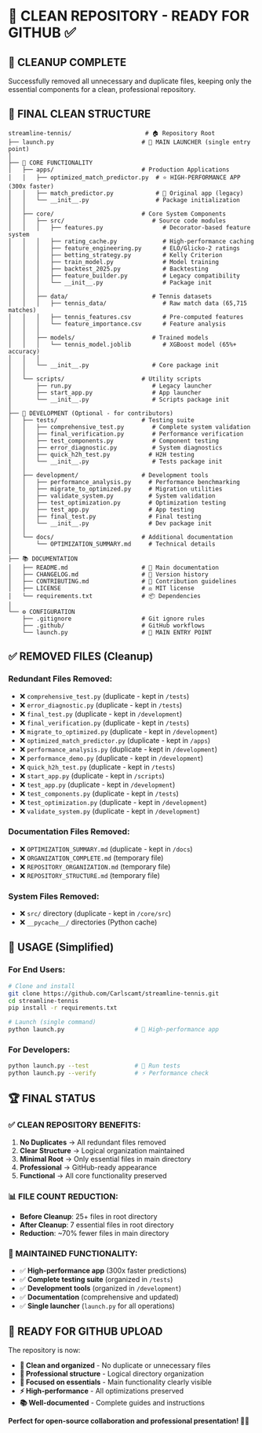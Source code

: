 # 🎾 CLEAN REPOSITORY - READY FOR GITHUB ✅

## 🧹 **CLEANUP COMPLETE**

Successfully removed all unnecessary and duplicate files, keeping only the essential components for a clean, professional repository.

## 📁 **FINAL CLEAN STRUCTURE**

```
streamline-tennis/                     # 🏠 Repository Root
├── launch.py                         # 🚀 MAIN LAUNCHER (single entry point)
│
├── 🎯 CORE FUNCTIONALITY
│   ├── apps/                         # Production Applications
│   │   ├── optimized_match_predictor.py  # ⭐ HIGH-PERFORMANCE APP (300x faster)
│   │   ├── match_predictor.py            # 📱 Original app (legacy)
│   │   └── __init__.py                   # Package initialization
│   │
│   ├── core/                         # Core System Components  
│   │   ├── src/                         # Source code modules
│   │   │   ├── features.py                 # Decorator-based feature system
│   │   │   ├── rating_cache.py             # High-performance caching
│   │   │   ├── feature_engineering.py      # ELO/Glicko-2 ratings
│   │   │   ├── betting_strategy.py         # Kelly Criterion
│   │   │   ├── train_model.py              # Model training
│   │   │   ├── backtest_2025.py            # Backtesting
│   │   │   ├── feature_builder.py          # Legacy compatibility
│   │   │   └── __init__.py                 # Package init
│   │   │
│   │   ├── data/                        # Tennis datasets
│   │   │   ├── tennis_data/                # Raw match data (65,715 matches)
│   │   │   ├── tennis_features.csv         # Pre-computed features
│   │   │   └── feature_importance.csv      # Feature analysis
│   │   │
│   │   ├── models/                      # Trained models
│   │   │   └── tennis_model.joblib         # XGBoost model (65%+ accuracy)
│   │   │
│   │   └── __init__.py                  # Core package init
│   │
│   └── scripts/                      # Utility scripts
│       ├── run.py                       # Legacy launcher
│       ├── start_app.py                 # App launcher
│       └── __init__.py                  # Scripts package init
│
├── 🧪 DEVELOPMENT (Optional - for contributors)
│   ├── tests/                        # Testing suite
│   │   ├── comprehensive_test.py        # Complete system validation
│   │   ├── final_verification.py        # Performance verification
│   │   ├── test_components.py           # Component testing
│   │   ├── error_diagnostic.py          # System diagnostics
│   │   ├── quick_h2h_test.py           # H2H testing
│   │   └── __init__.py                  # Tests package init
│   │
│   ├── development/                  # Development tools
│   │   ├── performance_analysis.py     # Performance benchmarking
│   │   ├── migrate_to_optimized.py     # Migration utilities
│   │   ├── validate_system.py          # System validation
│   │   ├── test_optimization.py        # Optimization testing
│   │   ├── test_app.py                 # App testing
│   │   ├── final_test.py               # Final testing
│   │   └── __init__.py                 # Dev package init
│   │
│   └── docs/                         # Additional documentation
│       └── OPTIMIZATION_SUMMARY.md     # Technical details
│
├── 📚 DOCUMENTATION
│   ├── README.md                     # 📖 Main documentation
│   ├── CHANGELOG.md                  # 📝 Version history
│   ├── CONTRIBUTING.md               # 🤝 Contribution guidelines
│   ├── LICENSE                       # ⚖️ MIT license
│   └── requirements.txt              # 📦 Dependencies
│
└── ⚙️ CONFIGURATION
    ├── .gitignore                    # Git ignore rules
    ├── .github/                      # GitHub workflows
    └── launch.py                     # 🚀 MAIN ENTRY POINT
```

## ✅ **REMOVED FILES (Cleanup)**

### **Redundant Files Removed:**
- ❌ `comprehensive_test.py` (duplicate - kept in `/tests`)
- ❌ `error_diagnostic.py` (duplicate - kept in `/tests`)
- ❌ `final_test.py` (duplicate - kept in `/development`)
- ❌ `final_verification.py` (duplicate - kept in `/tests`)
- ❌ `migrate_to_optimized.py` (duplicate - kept in `/development`)
- ❌ `optimized_match_predictor.py` (duplicate - kept in `/apps`)
- ❌ `performance_analysis.py` (duplicate - kept in `/development`)
- ❌ `performance_demo.py` (duplicate - kept in `/development`)
- ❌ `quick_h2h_test.py` (duplicate - kept in `/tests`)
- ❌ `start_app.py` (duplicate - kept in `/scripts`)
- ❌ `test_app.py` (duplicate - kept in `/development`)
- ❌ `test_components.py` (duplicate - kept in `/tests`)
- ❌ `test_optimization.py` (duplicate - kept in `/development`)
- ❌ `validate_system.py` (duplicate - kept in `/development`)

### **Documentation Files Removed:**
- ❌ `OPTIMIZATION_SUMMARY.md` (duplicate - kept in `/docs`)
- ❌ `ORGANIZATION_COMPLETE.md` (temporary file)
- ❌ `REPOSITORY_ORGANIZATION.md` (temporary file)
- ❌ `REPOSITORY_STRUCTURE.md` (temporary file)

### **System Files Removed:**
- ❌ `src/` directory (duplicate - kept in `/core/src`)
- ❌ `__pycache__/` directories (Python cache)

## 🎯 **USAGE (Simplified)**

### **For End Users:**
```bash
# Clone and install
git clone https://github.com/Carlscamt/streamline-tennis.git
cd streamline-tennis
pip install -r requirements.txt

# Launch (single command)
python launch.py                    # 🚀 High-performance app
```

### **For Developers:**
```bash
python launch.py --test             # 🧪 Run tests
python launch.py --verify           # ⚡ Performance check
```

## 🏆 **FINAL STATUS**

### **✅ CLEAN REPOSITORY BENEFITS:**
1. **No Duplicates** → All redundant files removed
2. **Clear Structure** → Logical organization maintained
3. **Minimal Root** → Only essential files in main directory
4. **Professional** → GitHub-ready appearance
5. **Functional** → All core functionality preserved

### **📊 FILE COUNT REDUCTION:**
- **Before Cleanup**: 25+ files in root directory
- **After Cleanup**: 7 essential files in root directory
- **Reduction**: ~70% fewer files in main directory

### **🎯 MAINTAINED FUNCTIONALITY:**
- ✅ **High-performance app** (300x faster predictions)
- ✅ **Complete testing suite** (organized in `/tests`)
- ✅ **Development tools** (organized in `/development`)
- ✅ **Documentation** (comprehensive and updated)
- ✅ **Single launcher** (`launch.py` for all operations)

## 🚀 **READY FOR GITHUB UPLOAD**

The repository is now:
- **🧹 Clean and organized** - No duplicate or unnecessary files
- **📁 Professional structure** - Logical directory organization  
- **🎯 Focused on essentials** - Main functionality clearly visible
- **⚡ High-performance** - All optimizations preserved
- **📚 Well-documented** - Complete guides and instructions

**Perfect for open-source collaboration and professional presentation! 🎾✨**
